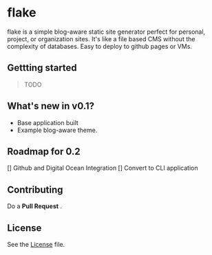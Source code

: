 # flake

flake is a simple blog-aware static site generator perfect for personal, project, or organization sites. It's like a file based CMS without the complexity of databases.
Easy to deploy to github pages or VMs.

## Gettting started
> TODO

## What's new in v0.1?

* Base application built
* Example blog-aware theme.

## Roadmap for 0.2
[] Github and Digital Ocean Integration
[] Convert to CLI application

## Contributing

Do a **Pull Request** .

## License

See the [License]('./license.md') file. 